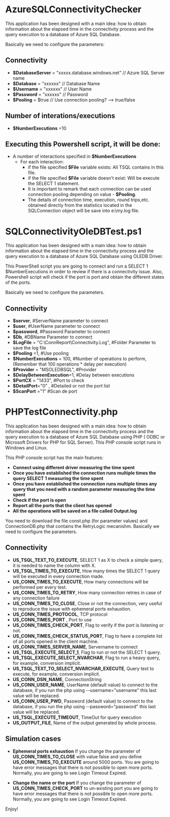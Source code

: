 # AzureSQLConnectivityChecker
This application has been designed with a main idea: how to obtain information about the elapsed time in the connectivity process and the query execution to a database of Azure SQL Database.

Basically we need to configure the parameters:

## Connectivity

- **$DatabaseServer** = "xxxxx.database.windows.net" // Azure SQL Server name
- **$Database** = "xxxxxx" // Database Name
- **$Username** = "xxxxxx" // User Name
- **$Password** = "xxxxxx" // Password
- **$Pooling** = $true     // Use connection pooling? --> $true/$false

## Number of interations/executions

  - **$NumberExecutions** =10
  
## Executing this Powershell script, it will be done:
- A number of interactions specified in **$NumberExecutions**
  + For each interaction: 
    + if the file specified **$File** variable exists: All TSQL contains in this file.
    + if the file specified **$File** variable doesn't exist: Will be execute the SELECT 1 statement.
    + It is important to remark that each connection can be used connection pooling depending on value - **$Pooling**.
    + The details of connection time, execution, round trips,etc. obtained directly from the statistics located in the SQLConnection
      object will be save into e:\my.log file.
         
      
# SQLConnectivityOleDBTest.ps1
This application has been designed with a main idea: how to obtain information about the elapsed time in the connectivity process and the query execution to a database of Azure SQL Database using OLEDB Driver.

This PowerShell script you are going to connect and run a SELECT 1 $NumberExecutions in order to review if there is a connectivity issue. Also, Powershell script will check if the port is port and obtain the different states of the ports. 

Basically we need to configure the parameters.

## Connectivity

- **$server**, #ServerName parameter to connect 
- **$user**, #UserName parameter  to connect
- **$password**, #Password Parameter  to connect
- **$Db**, #DBName Parameter  to connect
- **$LogFile** = "C:\ConnReport\Connectivity.Log", #Folder Parameter to save the log file
- **$Pooling** =1, #Use pooling
- **$NumberExecutions** = 100, #Number of operations to perform, (Remember that 100 operations * delay per execution)
- **$Provider** = "MSOLEDBSQL", #Provider
- **$DelayBetweenExecution**=1, #Delay between executions 
- **$PortCX** = "1433", #Port to check
- **$DetailPort**="0" , #Detailed or not the port list
- **$ScanPort** ="1" #Scan de port

# PHPTestConnectivity.php
This application has been designed with a main idea: how to obtain information about the elapsed time in the connectivity process and the query execution to a database of Azure SQL Database using PHP ( ODBC or Microsoft Drivers for PHP for SQL Server). This PHP console script runs in Windows and Linux.

This PHP console script has the main features: 

- **Connect using different driver measuring the time spent**
- **Once you have established the connection runs multiple times the query SELECT 1 measuring the time spent**
- **Once you have established the connection runs multiple times any query that you need with a random parameter measuring the time spent**
- **Check if the port is open**
- **Report all the ports that the client has opened**
- **All the operations will be saved on a file called Output.log**

You need to download the file const.php (for parameter values) and ConnectionDB.php that contains the RetryLogic mecanishm.
Basically we need to configure the parameters.

## Connectivity

- **US_TSQL_TEXT_TO_EXECUTE**, SELECT 1 as X to check a simple query, it is needed to name the column with X.
- **US_TSQL_TIMES_TO_EXECUTE**, How many times the SELECT 1 query will be executed in every connection made.
- **US_CONN_TIMES_TO_EXECUTE**, How many connections will be performed per every test.
- **US_CONN_TIMES_TO_RETRY**, How many connection retries in case of any connection failure
- **US_CONN_TIMES_TO_CLOSE**, Close or not the connection, very useful to reproduce the issue with ephemeral ports exhaustion.
- **US_CONN_TIMES_PROTOCOL**, TCP protocol
- **US_CONN_TIMES_PORT** , Port to use
- **US_CONN_TIMES_CHECK_PORT**, Flag to verify if the port is listening or not.
- **US_CONN_TIMES_CHECK_STATUS_PORT**, Flag to have a complete list of all ports opened in the client machine.
- **US_CONN_TIMES_SERVER_NAME**, Servername to connect
- **US_TSQL_EXECUTE_SELECT_1**, Flag to run or not the SELECT 1 query.
- **US_TSQL_EXECUTE_SELECT_NVARCHAR**, Flag to run a heavy query, for example, conversion implicit.
- **US_TSQL_TEXT_TO_SELECT_NVARCHAR_EXECUTE**, Query text to execute, for example, conversion implicit.
- **US_CONN_DSN_NAME**, ConnectionString
- **US_CONN_USER_NAME**, UserName (default value) to connect to the database, if you run the php using --username="username" this last value will be replaced.
- **US_CONN_USER_PWD**, Password (default value) to connect to the database, if you run the php using --password="password" this last value will be replaced.
- **US_TSQL_EXECUTE_TIMEOUT**, TimeOut for query execution
- **US_OUTPUT_FILE**, Name of the output generated by whole process.

## Simulation cases

- **Ephemeral ports exhaustion**
    If you change the parameter of **US_CONN_TIMES_TO_CLOSE** with value false and you define **US_CONN_TIMES_TO_EXECUTE** around 5000 ports. You are going to have error messages that there is not possible to open more ports. Normally, you are going to see Login Timeout Expired.

- **Change the name or the port**
    If you change the parameter of **US_CONN_TIMES_CHECK_PORT** to un-existing port you are going to have error messages that there is not possible to open more ports. Normally, you are going to see Login Timeout Expired.

Enjoy!
